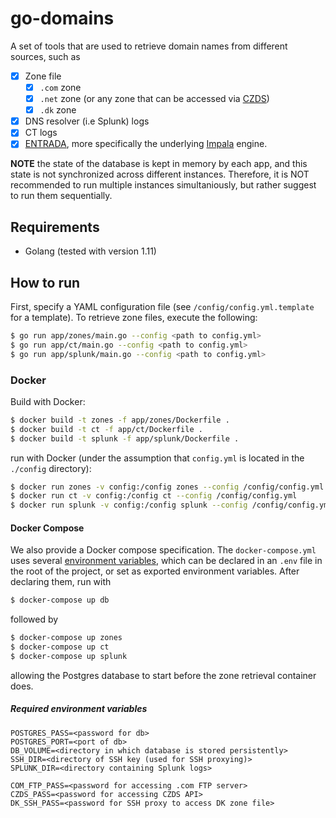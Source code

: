 # go-domains
A set of tools that are used to retrieve domain names from different sources, such as 
- [x] Zone file
    - [x] `.com` zone
    - [x] `.net` zone (or any zone that can be accessed via [CZDS](https://czds.icann.org/))
    - [x] `.dk` zone 
- [x] DNS resolver (i.e Splunk) logs 
- [x] CT logs
- [x] [ENTRADA](https://entrada.sidnlabs.nl/), more specifically the underlying [Impala](https://impala.apache.org/) engine.

**NOTE** the state of the database is kept in memory by each app, and this state is not synchronized across different instances.
Therefore, it is NOT recommended to run multiple instances simultaniously, but rather suggest to run them sequentially.    

## Requirements
- Golang (tested with version 1.11)

## How to run
First, specify a YAML configuration file (see `/config/config.yml.template` for a template).
To retrieve zone files, execute the following:
```bash
$ go run app/zones/main.go --config <path to config.yml>   
$ go run app/ct/main.go --config <path to config.yml>   
$ go run app/splunk/main.go --config <path to config.yml>   
```

### Docker
Build with Docker:
```bash
$ docker build -t zones -f app/zones/Dockerfile .
$ docker build -t ct -f app/ct/Dockerfile .
$ docker build -t splunk -f app/splunk/Dockerfile .
```
run with Docker (under the assumption that `config.yml` is located in the `./config` directory):
```bash
$ docker run zones -v config:/config zones --config /config/config.yml
$ docker run ct -v config:/config ct --config /config/config.yml
$ docker run splunk -v config:/config splunk --config /config/config.yml
```

#### Docker Compose
We also provide a Docker compose specification. 
The `docker-compose.yml` uses several [environment variables](#required-environment-variables), which can be declared in an `.env` file in the root of the project, or set as exported environment variables.
After declaring them, run with
```bash
$ docker-compose up db 
``` 
followed by 
```bash
$ docker-compose up zones 
$ docker-compose up ct 
$ docker-compose up splunk 
```
allowing the Postgres database to start before the zone retrieval container does.

##### Required environment variables
```.env
POSTGRES_PASS=<password for db>
POSTGRES_PORT=<port of db>
DB_VOLUME=<directory in which database is stored persistently>
SSH_DIR=<directory of SSH key (used for SSH proxying)>
SPLUNK_DIR=<directory containing Splunk logs>

COM_FTP_PASS=<password for accessing .com FTP server>
CZDS_PASS=<password for accessing CZDS API>
DK_SSH_PASS=<password for SSH proxy to access DK zone file>
```